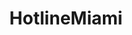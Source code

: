 ---
title: HotlineMiami
crosslinks:
- hotlinemiamimaps
- tf2
- gottagetagrip
- place
- livven
- mashups
- nocontext
- pyrocynical
- outrun
- UnexpectedJoJo
- teenagers
- '2008'
- pcmasterrace
- xkcd
- Vive
- gaming
- OneTrueRem
- PhotoshopRequest
---